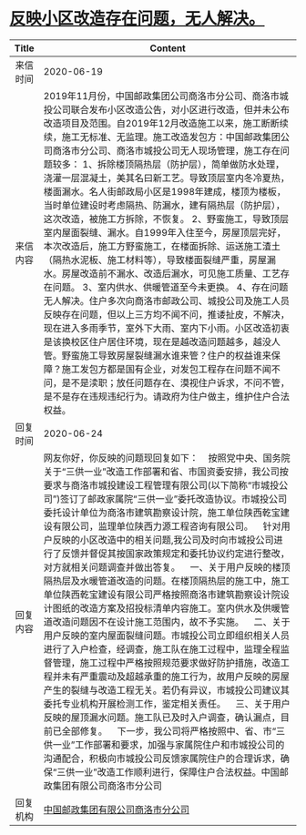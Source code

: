 # <a href="http://www.shangluo.gov.cn/zmhd/ldxxxx.jsp?urltype=leadermail.LeaderMailContentUrl&wbtreeid=1112&leadermailid=6065">反映小区改造存在问题，无人解决。</a>
|Title|Content|
|:---:|---|
|来信时间|2020-06-19|
|来信内容|2019年11月份，中国邮政集团公司商洛市分公司、商洛市城投公司联合发布小区改造公告，对小区进行改造，但并未公布改造项目及范围。自2019年12月改造施工以来，施工断断续续，施工无标准、无监理。施工改造发包方：中国邮政集团公司商洛市分公司、商洛市城投公司无人现场管理，施工存在问题较多： 1、拆除楼顶隔热层（防护层），简单做防水处理，浇灌一层混凝土，美其名曰新工艺。导致顶层室内冬冷夏热，楼面漏水。名人街邮政局小区是1998年建成，楼顶为楼板，当时单位建设时考虑隔热、防漏水，建有隔热层（防护层），这次改造，被施工方拆除，不恢复。 2、野蛮施工，导致顶层室内屋面裂缝、漏水。自1999年入住至今，房屋顶层完好，本次改造后，施工方野蛮施工，在楼面拆除、运送施工渣土（隔热水泥板、施工材料等），导致楼面裂缝严重，房屋漏水。房屋改造前不漏水、改造后漏水，可见施工质量、工艺存在问题。 3、室内供水、供暖管道至今未更换。 4、存在问题无人解决。住户多次向商洛市邮政公司、城投公司及施工人员反映存在问题，但以上三方均不闻不问，推诿扯皮，不解决，现在进入多雨季节，室外下大雨、室内下小雨。小区改造初衷是该换校区住户居住环境，现在是越改造问题越多，越没人管。野蛮施工导致房屋裂缝漏水谁来管？住户的权益谁来保障？施工发包方都是国有企业，对发包工程存在问题不闻不问，是不是渎职；放任问题存在、漠视住户诉求，不问不管，是不是存在违规违纪行为。请政府为住户做主，维护住户合法权益。|
|回复时间|2020-06-24|
|回复内容|网友你好，你反映的问题现回复如下：    按照党中央、国务院关于“三供一业”改造工作部署和省、市国资委安排，我公司按要求与商洛市城投建设工程管理有限公司(以下简称“市城投公司”)签订了邮政家属院“三供一业”委托改造协议。市城投公司委托设计单位为商洛市建筑勘察设计院，施工单位陕西乾宝建设有限公司，监理单位陕西力源工程咨询有限公司。    针对用户反映的小区改造中的相关问题,我公司及时向市城投公司进行了反馈并督促其按国家政策规定和委托协议约定进行整改，对方就相关问题调查并做出答复。    一、关于用户反映的楼顶隔热层及水暖管道改造的问题。在楼顶隔热层的施工中，施工单位陕西乾宝建设有限公司严格按照商洛市建筑勘察设计院设计图纸的改造方案及招投标清单内容施工。室内供水及供暖管道改造问题因不在设计施工范围内，故不予实施。    二、关于用户反映的室内屋面裂缝问题。市城投公司立即组织相关人员进行了入户检查，经调查，施工队在施工过程中，监理全程监督管理，施工过程中严格按照规范要求做好防护措施，改造工程并未有严重震动及超越承重的施工行为，故用户反映的房屋产生的裂缝与改造工程无关。若仍有异议，市城投公司建议其委托专业机构开展检测工作，鉴定相关责任。    三、关于用户反映的屋顶漏水问题。施工队已及时入户调查，确认漏点，目前已全部修复。    下一步，我公司将严格按照中、省、市“三供一业”工作部署和要求，加强与家属院住户和市城投公司的沟通配合，积极向市城投公司反馈家属院住户的合理诉求，确保“三供一业”改造工作顺利进行，保障住户合法权益。中国邮政集团有限公司商洛市分公司|
|回复机构|<a href="../../categories/agencies/中国邮政集团有限公司商洛市分公司.md">中国邮政集团有限公司商洛市分公司</a>|
